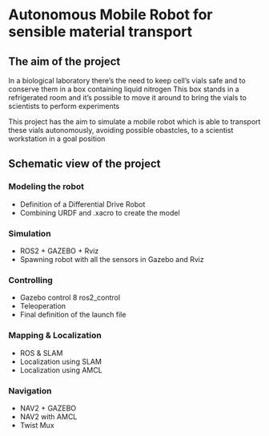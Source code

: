 # Autonomous Mobile Robot for sensible material transport

## The aim of the project

In a biological laboratory there’s the need to keep cell’s vials safe and to conserve them in a box containing liquid nitrogen
This box stands in a refrigerated room and it’s possible to move it around to bring the vials to scientists to perform experiments

This project has the aim to simulate a mobile robot which is able to transport these vials autonomously, avoiding possible obastcles, to a scientist workstation in a goal position

## Schematic view of the project

### Modeling the robot

* Definition of a Differential Drive Robot
* Combining URDF and .xacro to create the model

### Simulation

* ROS2 + GAZEBO + Rviz
* Spawning robot with all the sensors in Gazebo and Rviz

### Controlling

* Gazebo control
8 ros2_control
* Teleoperation
* Final definition of the launch file

### Mapping & Localization

* ROS & SLAM
* Localization using SLAM
* Localization using AMCL

### Navigation

* NAV2 + GAZEBO
* NAV2 with AMCL
* Twist Mux
